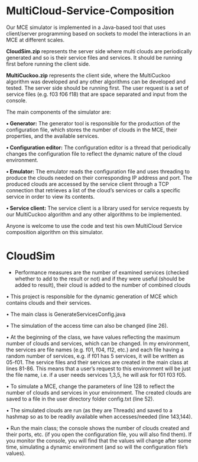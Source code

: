 # MultiCloud-Service-Composition
Our MCE simulator is implemented in a Java-based tool that uses client/server programming based on sockets to model the interactions in an MCE at different scales.

**CloudSim.zip** represents the server side where multi clouds are periodically generated and so is their service files and services. It should be running first before running the client side.

**MultiCuckoo.zip** represents the client side, where the MultiCuckoo algorithm was developed and any other algorithms can be developed and tested. The server side should be running first. The user request is a set of service files (e.g. f03 f06 f18) that are space separated and input from the console.

The main components of the simulator are:

**• Generator:** The generator tool is responsible for the production of the configuration file, which stores the number of clouds in the MCE, their properties, and the available services.

**• Configuration editor:** The configuration editor is a thread that periodically changes the configuration file to reflect the dynamic nature of the cloud environment.

**• Emulator:** The emulator reads the configuration file and uses threading to produce the clouds needed on their corresponding IP address and port. The produced clouds are accessed by the service client through a TCP connection that retrieves a list of the cloud’s services or calls a specific service in order to view its contents.

**• Service client:** The service client is a library used for service requests by our MultiCuckoo algorithm and any other algorithms to be implemented.

Anyone is welcome to use the code and test his own MultiCloud Service composition algorithm on this simulator.

# CloudSim
- Performance measures are the number of examined services (checked whether to add to the result or not)
and if they were useful (should be added to result), their cloud is added to the number of combined clouds

•	This project is responsible for the dynamic generation of MCE which contains clouds and their services.

•	The main class is GenerateServicesConfig.java

•	The simulation of the access time can also be changed (line 26).

•	At the beginning of the class, we have values reflecting the maximum number of clouds and services, which can be changed. In my environment, the services are file names (e.g. f01, f04, f12, etc.) and each file having a random number of services, e.g. if f01 has 5 services, it will be written as 05-f01. The service files and their services are created in the main class at lines 81-86. This means that a user’s request to this environment will be just the file name, i.e. if a user needs services 1,3,5, he will ask for f01 f03 f05.

•	To simulate a MCE, change the parameters of line 128 to reflect the number of clouds and services in your environment. The created clouds are saved to a file in the user directory folder config.txt (line 52).

•	The simulated clouds are run (as they are Threads) and saved to a hashmap so as to be readily available when accesses/needed (line 143,144).

•	Run the main class; the console shows the number of clouds created and their ports, etc. (if you open the configuration file, you will also find them). If you monitor the console, you will find that the values will change after some time, simulating a dynamic environment (and so will the configuration file’s values).
